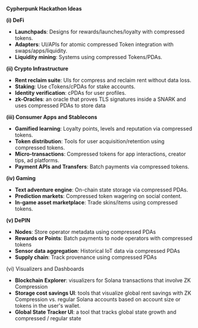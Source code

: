 **Cypherpunk Hackathon Ideas**

**(i) DeFi**
- **Launchpads**: Designs for rewards/launches/loyalty with compressed tokens.
- **Adapters**: UI/APIs for atomic compressed Token integration with swaps/apps/liquidity.
- **Liquidity mining**: Systems using compressed Tokens/PDAs.

**(ii) Crypto Infrastructure**

- **Rent reclaim suite**: UIs for compress and reclaim rent without data loss.
- **Staking**: Use cTokens/cPDAs for stake accounts.
- **Identity verification**: cPDAs for user profiles.
- **zk-Oracles**: an oracle that proves TLS signatures inside a SNARK and uses compressed PDAs to store data

**(iii) Consumer Apps and Stablecons**

- **Gamified learning**: Loyalty points, levels and reputation via compressed tokens.
- **Token distribution**: Tools for user acquisition/retention using compressed tokens.
- **Micro-transactions**: Compressed tokens for app interactions, creator tips, ad platforms.
- **Payment APIs and Transfers**: Batch payments via compressed tokens.

**(iv) Gaming**

- **Text adventure engine**: On-chain state storage via compressed PDAs.
- **Prediction markets**: Compressed token wagering on social content.
- **In-game asset marketplace**: Trade skins/items using compressed tokens.

**(v) DePIN**

- **Nodes**: Store operator metadata using compressed PDAs
- **Rewards or Points**: Batch payments to node operators with compressed tokens
- **Sensor data aggregation**: Historical IoT data via compressed PDAs
- **Supply chain**: Track provenance using compressed PDAs

(vi) Visualizers and Dashboards
- **Blockchain** **Explorer**: visualizers for Solana transactions that involve ZK Compression
- **Storage cost savings UI**: tools that visualize global rent savings with ZK Compression vs. regular Solana accounts based on account size or tokens in the user's wallet.
- **Global State Tracker UI**: a tool that tracks global state growth and compressed / regular state
